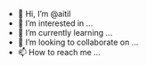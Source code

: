 - 👋 Hi, I’m @aitil
- 👀 I’m interested in ...
- 🌱 I’m currently learning ...
- 💞️ I’m looking to collaborate on ...
- 📫 How to reach me ...

<!---
aitil/aitil is a ✨ special ✨ repository because its `README.md` (this file) appears on your GitHub profile.
You can click the Preview link to take a look at your changes.
--->
